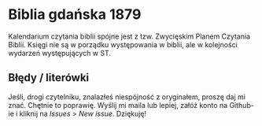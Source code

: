 # Biblia gdańska 1879

Kalendarium czytania biblii spójne jest z tzw. Zwycięskim Planem Czytania Biblii. Księgi nie są w porządku występowania w
biblii, ale w kolejności wydarzeń występujących w ST.

## Błędy / literówki

Jeśli, drogi czytelniku, znalazłeś niespójność z oryginałem, proszę daj mi znać. Chętnie to poprawię. Wyślij mi maila lub
lepiej, załóż konto na Github-ie i kliknij na *Issues* > *New issue*. Dziękuję!
